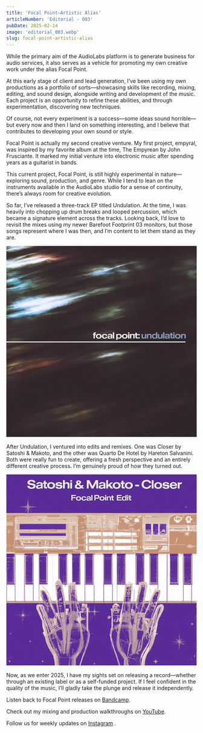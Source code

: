 ```yaml
---
title: 'Focal Point—Artistic Alias'
articleNumber: 'Editorial - 003'
pubDate: 2025-02-14
image: 'editorial_003.webp'
slug: focal-point-artistic-alias
---
```


While the primary aim of the AudioLabs platform is to generate business for audio services, it also serves as a vehicle for promoting my own creative work under the alias Focal Point.

At this early stage of client and lead generation, I’ve been using my own productions as a portfolio of sorts—showcasing skills like recording, mixing, editing, and sound design, alongside writing and development of the music. Each project is an opportunity to refine these abilities, and through experimentation, discovering new techniques.

Of course, not every experiment is a success—some ideas sound horrible—but every now and then I land on something interesting, and I believe that contributes to developing your own sound or style.

Focal Point is actually my second creative venture. My first project, empyral, was inspired by my favorite album at the time, The Empyrean by John Frusciante. It marked my initial venture into electronic music after spending years as a guitarist in bands.

This current project, Focal Point, is still highly experimental in nature—exploring sound, production, and genre. While I tend to lean on the instruments available in the AudioLabs studio for a sense of continuity, there’s always room for creative evolution.

So far, I’ve released a three-track EP titled Undulation. At the time, I was heavily into chopping up drum breaks and looped percussion, which became a signature element across the tracks. Looking back, I’d love to revisit the mixes using my newer Barefoot Footprint 03 monitors, but those songs represent where I was then, and I’m content to let them stand as they are.

![Early Studio Set Up](../../../public/images/focalpoint.webp "2016 Studio Set Up")

After Undulation, I ventured into edits and remixes. One was Closer by Satoshi & Makoto, and the other was Quarto De Hotel by Hareton Salvanini. Both were really fun to create, offering a fresh perspective and an entirely different creative process. I’m genuinely proud of how they turned out.

![Focal Point Closer Edit](../../../public/images/closer.webp "Focal Point Edit")

Now, as we enter 2025, I have my sights set on releasing a record—whether through an existing label or as a self-funded project. If I feel confident in the quality of the music, I’ll gladly take the plunge and release it independently.

Listen back to Focal Point releases on [Bandcamp](https://audiolabs.bandcamp.com/music). 

Check out my mixing and production walkthroughs on [YouTube](https://www.youtube.com/@Audiolabs_au). 

Follow us for weekly updates on [Instagram](https://www.instagram.com/audiolabs.au/)
.